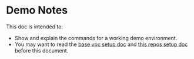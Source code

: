 # Demo Notes

This doc is intended to:

* Show and explain the commands for a working demo environment.
* You may want to read the [base vpc setup doc](https://github.com/KptnKMan/deploy-vpc-aws/docs/setup.md) and [this repos setup doc](docs/setup.md) before this document.

